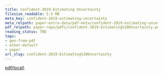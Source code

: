 ```yaml
---
title: Confident-2019-Estimating Uncertainty
filesize_readable: 5.5 MB
meta_key: confident-2019-estimating-uncertainty
meta_relpath: paper-extra-data/pdf-meta/confident-2019-estimating-uncertainty.yaml
pdf_relpath: paper-repo/pdfs/confident-2019-Estimating%20Uncertainty.pdf
reading_status: TBD
tags:
- gen-from-pdf
- other-default
- paper
url_slug: confident-2019-Estimating%20Uncertainty
---
```


[pdf(local)](../../paper-repo/pdfs/confident-2019-Estimating%20Uncertainty.pdf)
